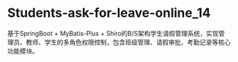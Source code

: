 # Students-ask-for-leave-online_14
基于SpringBoot + MyBatis-Plus + Shiro的B/S架构学生请假管理系统，实现管理员、教师、学生的多角色权限控制，包含班级管理、请假审批、考勤记录等核心功能模块。
